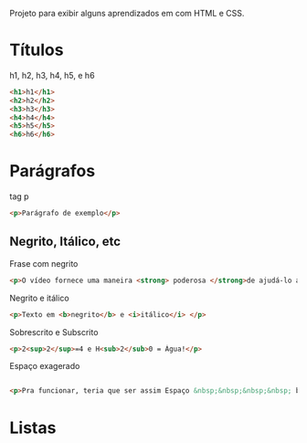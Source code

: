 Projeto para exibir alguns aprendizados em com HTML e CSS.

# Títulos
h1, h2, h3, h4, h5, e h6
```html
<h1>h1</h1>
<h2>h2</h2>
<h3>h3</h3>
<h4>h4</h4>
<h5>h5</h5>
<h6>h6</h6>
```

# Parágrafos
tag p
```html
<p>Parágrafo de exemplo</p>
```

## Negrito, Itálico, etc

Frase com negrito

```html
<p>O vídeo fornece uma maneira <strong> poderosa </strong>de ajudá-lo a provar seu argumento.</p>
```

Negrito e itálico
```html
<p>Texto em <b>negrito</b> e <i>itálico</i> </p>
```

Sobrescrito e Subscrito
```html
<p>2<sup>2</sup>=4 e H<sub>2</sub>0 = Água!</p>
```

Espaço exagerado
```html

<p>Pra funcionar, teria que ser assim Espaço &nbsp;&nbsp;&nbsp;&nbsp; bem exagerados entre palavras</p>
```

# Listas